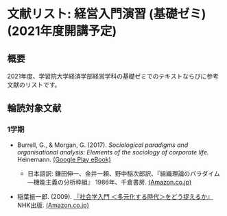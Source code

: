 # 文献リスト: 経営入門演習 (基礎ゼミ)(2021年度開講予定)
## 概要
2021年度、学習院大学経済学部経営学科の基礎ゼミでのテキストならびに参考文献のリストです。

## 輪読対象文献
### 1学期
- Burrell, G., & Morgan, G. (2017). *Sociological paradigms and organisational analysis: Elements of the sociology of corporate life.* Heinemann. [(Google Play eBook)](https://play.google.com/store/books/details?id=8UtBDgAAQBAJ)
  - 日本語訳: 鎌田伸一、金井一頼、野中稲次郎訳、『組織理論のパラダイム―機能主義の分析枠組』 1986年、千倉書房. [(Amazon.co.jp)](https://www.amazon.co.jp/dp/4805105364)

- 稲葉振一郎. (2009). [『社会学入門 ＜多元化する時代＞をどう捉えるか』](https://www.nhk-book.co.jp/detail/000000911362009.html) NHK出版. [(Amazon.co.jp)](https://www.amazon.co.jp/dp/4140911360)
